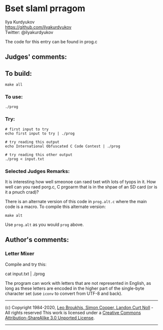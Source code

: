# Bset slaml prragom

Ilya Kurdyukov  
<https://github.com/ilyakurdyukov>  
Twitter: @ilyakurdyukov  


The code for this entry can be found in prog.c

## Judges' comments:

## To build:

    make all

### To use:

    ./prog

### Try:

    # first input to try
    echo first input to try | ./prog

    # try reading this output
    echo International Obfuscated C Code Contest | ./prog

    # try reading this other output
    ./prog < input.txt

### Selected Judges Remarks:

It is interesting how well smeonoe can raed txet wtih lots of tyops in it.
How well can you raed porg.c, C prgoarm that is in the shpae of an SD card (or
is it a pnuch crad)?

There is an alternate version of this code in `prog.alt.c` where the main code is a macro.
To compile this alternate version:

    make alt

Use `prog.alt` as you would `prog` above.

## Author's comments:

### Letter Mixer ###

Compile and try this:

cat input.txt | ./prog

The program can work with letters that are not represented in English, as long as these letters are encoded in the higher part of the single-byte character set (use `iconv` to convert from UTF-8 and back).

-----------------------------------------------------------------------------------------------------
(c) Copyright 1984-2020, [Leo Broukhis, Simon Cooper, Landon Curt Noll][judges] - All rights reserved
This work is licensed under a [Creative Commons Attribution-ShareAlike 3.0 Unported License][cc].

[judges]: http://www.ioccc.org/judges.html
[cc]: http://creativecommons.org/licenses/by-sa/3.0/
-----------------------------------------------------------------------------------------------------
